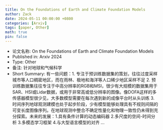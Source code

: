 ```yaml
---
title: On the Foundations of Earth and Climate Foundation Models
author: Zack
date: 2024-05-11 00:00:00 +0800
categories: [Arxiv]
tags: [paper, Other]
math: true
pin: false
---
```

- 论文名称: On the Foundations of Earth and Climate Foundation Models
- Published in: Arxiv 2024
- Type: Other
- 备注: 针对地球和气候科学
- Short Summary: 有一些问题：1. 专注于预训练数据集的策划，往往过度采样城市等人口稠密地区，而在雨林、极地和海洋等人口稀少地区采样不足 2. 预训练数据集往往专注于中高分辨率的RGB和MSI，很少有大规模的数据集用于SAR、HSI或Lidar数据，或用于非常高或低分辨率的图像。像DOFA这样的多传感器模型很少见，大多数模型需要在每次遇到新的成像平台时从头训练 3. 时间序列地球观测建模也处于起步阶段，少有模型能够处理具有不规则间隔的可变长度图像序列。在地球观测中整合不确定性量化和物理一致性仍未得到充分探索。未来的发展：1.具有条件计算的动态编码器 2.多尺度的空间-时间分析 3.多模态学习框架 4.与大型语言模型的对齐 ...
